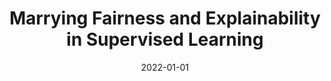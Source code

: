 ---
title: "Marrying Fairness and Explainability in Supervised Learning"
collection: publications
date: 2022-01-01
year: 2022
venue: 'ACM Conference on Fairness, Accountability, and Transparency'
paperurl: 'https://arxiv.org/abs/2204.02947'
resourceurl: 'https://github.com/social-info-lab/FaX-AI'
resourceslug: code
authors: 'P.A. Grabowicz, N. Perello, A. Mishra'
---